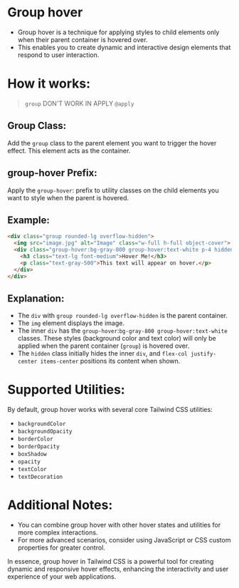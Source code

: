 # Group hover
- Group hover is a technique for applying styles to child elements only when their parent container is hovered over.
- This enables you to create dynamic and interactive design elements that respond to user interaction.
# How it works:
> `group` DON'T WORK IN APPLY `@apply`
## Group Class: 
Add the `group` class to the parent element you want to trigger the hover effect. This element acts as the container.
## group-hover Prefix: 
Apply the `group-hover`: prefix to utility classes on the child elements you want to style when the parent is hovered.
## Example:

```HTML
<div class="group rounded-lg overflow-hidden">
  <img src="image.jpg" alt="Image" class="w-full h-full object-cover">
  <div class="group-hover:bg-gray-800 group-hover:text-white p-4 hidden flex-col justify-center items-center">
    <h3 class="text-lg font-medium">Hover Me!</h3>
    <p class="text-gray-500">This text will appear on hover.</p>
  </div>
</div>
```
## Explanation:

- The `div` with `group rounded-lg overflow-hidden` is the parent container.
- The `img` element displays the image.
- The inner `div` has the `group-hover`:`bg-gray-800 group-hover:text-white` classes. These styles (background color and text color) will only be applied when the parent container (`group`) is hovered over.
- The `hidden` class initially hides the inner `div`, and `flex-col justify-center items-center` positions its content when shown.
# Supported Utilities:

By default, group hover works with several core Tailwind CSS utilities:

- `backgroundColor`
- `backgroundOpacity`
- `borderColor`
- `borderOpacity`
- `boxShadow`
- `opacity`
- `textColor`
- `textDecoration`
# Additional Notes:

- You can combine group hover with other hover states and utilities for more complex interactions.
- For more advanced scenarios, consider using JavaScript or CSS custom properties for greater control.

In essence, group hover in Tailwind CSS is a powerful tool for creating dynamic and responsive hover effects, enhancing the interactivity and user experience of your web applications.